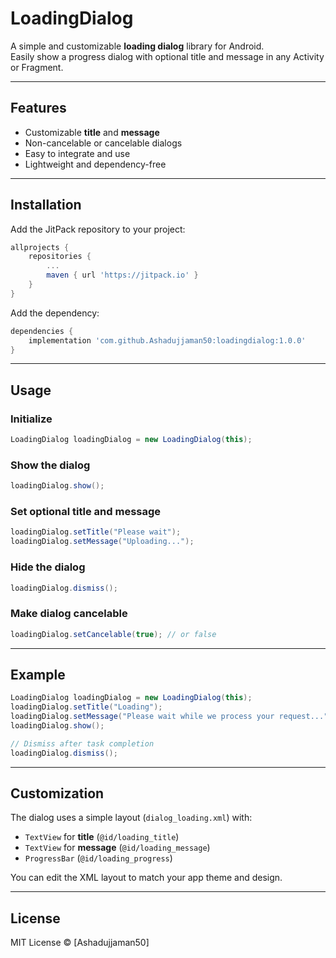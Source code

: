 # LoadingDialog

A simple and customizable **loading dialog** library for Android.  
Easily show a progress dialog with optional title and message in any Activity or Fragment.

---

## Features

- Customizable **title** and **message**
- Non-cancelable or cancelable dialogs
- Easy to integrate and use
- Lightweight and dependency-free

---

## Installation

Add the JitPack repository to your project:

```gradle
allprojects {
    repositories {
        ...
        maven { url 'https://jitpack.io' }
    }
}
````

Add the dependency:

```gradle
dependencies {
    implementation 'com.github.Ashadujjaman50:loadingdialog:1.0.0'
}
```


---

## Usage

### Initialize

```java
LoadingDialog loadingDialog = new LoadingDialog(this);
```

### Show the dialog

```java
loadingDialog.show();
```

### Set optional title and message

```java
loadingDialog.setTitle("Please wait");
loadingDialog.setMessage("Uploading...");
```

### Hide the dialog

```java
loadingDialog.dismiss();
```

### Make dialog cancelable

```java
loadingDialog.setCancelable(true); // or false
```

---

## Example

```java
LoadingDialog loadingDialog = new LoadingDialog(this);
loadingDialog.setTitle("Loading");
loadingDialog.setMessage("Please wait while we process your request...");
loadingDialog.show();

// Dismiss after task completion
loadingDialog.dismiss();
```

---

## Customization

The dialog uses a simple layout (`dialog_loading.xml`) with:

* `TextView` for **title** (`@id/loading_title`)
* `TextView` for **message** (`@id/loading_message`)
* `ProgressBar` (`@id/loading_progress`)

You can edit the XML layout to match your app theme and design.

---

## License

MIT License © \[Ashadujjaman50]

